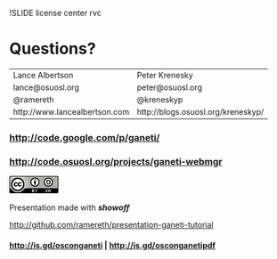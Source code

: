 !SLIDE license center rvc

# Questions?

<table class="rdata">
    <tr class="even">
        <td>Lance Albertson</td>
        <td>Peter Krenesky</td>
    </tr>
    <tr class="odd">
        <td>lance@osuosl.org</td>
        <td>peter@osuosl.org</td>
    </tr>
    <tr class="even">
        <td>@ramereth</td>
        <td>@kreneskyp</td>
    </tr>
    <tr class="odd">
        <td>http://www.lancealbertson.com</td>
        <td>http://blogs.osuosl.org/kreneskyp/</td>
    </tr>
</table>

### http://code.google.com/p/ganeti/
### http://code.osuosl.org/projects/ganeti-webmgr

<a rel="license" href="http://creativecommons.org/licenses/by-sa/3.0/us/">![Creative Commons License](cc.png "Creative Commons License")</a>

Presentation made with **_showoff_**

http://github.com/ramereth/presentation-ganeti-tutorial

#### http://is.gd/osconganeti | http://is.gd/osconganetipdf
